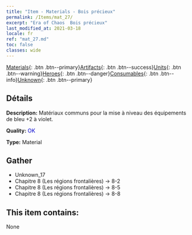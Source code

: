 ```yaml
---
title: "Item - Materials - Bois précieux"
permalink: /Items/mat_27/
excerpt: "Era of Chaos  Bois précieux"
last_modified_at: 2021-03-18
locale: fr
ref: "mat_27.md"
toc: false
classes: wide
---
```

 [Materials](/fr/Items/){: .btn .btn--primary}[Artifacts](/fr/Items/Artifacts/){: .btn .btn--success}[Units](/fr/Items/Units/){: .btn .btn--warning}[Heroes](/fr/Items/Heroes/){: .btn .btn--danger}[Consumables](/fr/Items/Consumables/){: .btn .btn--info}[Unknown](/fr/Items/Unknown/){: .btn .btn--primary}

## Détails
 **Description:** Matériaux communs pour la mise à niveau des équipements de bleu +2 à violet.

 **Quality:** <span style="color: #0000CD">OK</span>

 **Type:** Material

## Gather

*    Unknown_17 
*    Chapitre 8 (Les régions frontalières) -> 8-2 
*    Chapitre 8 (Les régions frontalières) -> 8-5 
*    Chapitre 8 (Les régions frontalières) -> 8-8 

## This item contains:

  None

